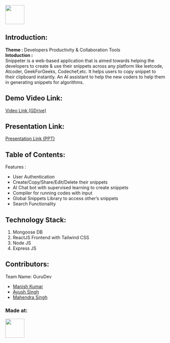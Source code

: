 <p align="center">
</p>

<a href="https://hack36.com"> <img src="https://i.postimg.cc/FFwvfkGk/built-at-hack36.png" height=60px> </a>


## Introduction:
  <b>Theme : </b>   Developers Productivity & Collaboration Tools
  <br>
  <b>Intoduction : </b> <br>
  Snippeter is a web-based application that is aimed towards helping the developers to create & use their snippets across any platform like leetcode, Atcoder, GeekForGeeks, Codechef,etc. It helps users to copy snippet to their clipboard instantly. An AI assistant to help the new coders to help them in generating snippets for algorithms.
## Demo Video Link:
  <a href="https://drive.google.com/file/d/1uzPr_7Ea-7SqTBLMlrz9xfBAB43X0voY/view?usp=sharing">Video Link (GDrive)</a>
  
## Presentation Link:
  <a href="https://docs.google.com/presentation/d/1YqeakNF8LXx0gfIiRNypLNCaytSiXRht3npBCVCCLZ4/edit?usp=sharing"> Presentation Link (PPT) </a>
  
  
## Table of Contents:
  Features :
  <ul>
    <li>User Authentication</li>
    <li>Create/Copy/Share/Edit/Delete their snippets</li>
    <li>AI Chat bot with supervised learning to create snippets</li>
    <li>Compiler for running codes with input</li>
    <li>Global Snippets Library to access other’s snippets</li>
    <li>Search Functionality</li>
  </ul>

## Technology Stack:
  1) Mongoose DB
  2) ReactJS Frontend with Tailwind CSS
  3) Node JS
  4) Express JS
  

## Contributors:

Team Name: GuruDev

* [Manish Kumar](https://github.com/itsManish01)
* [Ayush Singh](https://github.com/Ayush7Singh)
* [Mahendra Singh](https://github.com/0mahendra)


### Made at:
<a href="https://hack36.com"> <img src="https://i.postimg.cc/FFwvfkGk/built-at-hack36.png" height=60px> </a>
